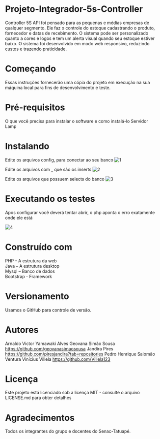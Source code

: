 # Projeto-Integrador-5s-Controller


Controller
 5S API foi pensado para as pequenas e médias empresas de qualquer segmento. Ele faz o controle do estoque cadastrando o produto, fornecedor e datas de recebimento. O sistema pode ser personalizado quanto a cores e logos e tem um alerta visual quando seu estoque estiver baixo. 
O sistema foi desenvolvido em modo web responsivo, reduzindo custos e trazendo praticidade.
# Começando
Essas instruções fornecerão uma cópia do projeto em execução na sua máquina local para fins de desenvolvimento e teste.
# Pré-requisitos
O que você precisa para instalar o software e como instalá-lo
Servidor Lamp

# Instalando
Edite os arquivos config, para conectar ao seu banco
![1](https://user-images.githubusercontent.com/43183787/69993793-4db97c00-152b-11ea-9575-4d9f39132d5c.PNG)

Edite os arquivos com _ que são os inserts
![2](https://user-images.githubusercontent.com/43183787/69993850-67f35a00-152b-11ea-85e2-215dfe1d372d.PNG)

Edite os arquivos que possuem selects do banco
![3](https://user-images.githubusercontent.com/43183787/69993867-70e42b80-152b-11ea-8710-089179f04ca4.PNG)

# Executando os testes
Apos configurar você deverá tentar abrir, o php aponta o erro exatamente onde ele está

![4](https://user-images.githubusercontent.com/43183787/69993945-95d89e80-152b-11ea-9b83-8c4eb879ff57.png)

# Construído com
PHP - A estrutura da web 
<br>
Java – A estrutura desktop
<br>
Mysql – Banco de dados
<br>
Bootstrap - Framework
<br>
# Versionamento
Usamos o GitHub para controle de versão. 
# Autores
Arnaldo Victor Yamawaki Alves
Geovana Simão Sousa https://github.com/geovanasimaosousa
Jandira Pires https://github.com/piresjandira?tab=repositories
Pedro Henrique Salomão Ventura
Vinícius Villela https://github.com/Villela123
# Licença
Este projeto está licenciado sob a licença MIT - consulte o arquivo LICENSE.md para obter detalhes

# Agradecimentos
Todos os integrantes do grupo e docentes do Senac-Tatuapé.

